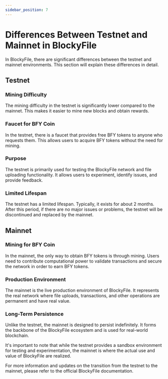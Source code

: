 ```yaml
---
sidebar_position: 7
---
```


# Differences Between Testnet and Mainnet in BlockyFile

In BlockyFile, there are significant differences between the testnet and mainnet environments. This section will explain these differences in detail.

## Testnet

### Mining Difficulty
The mining difficulty in the testnet is significantly lower compared to the mainnet. This makes it easier to mine new blocks and obtain rewards.

### Faucet for BFY Coin
In the testnet, there is a faucet that provides free BFY tokens to anyone who requests them. This allows users to acquire BFY tokens without the need for mining.

### Purpose
The testnet is primarily used for testing the BlockyFile network and file uploading functionality. It allows users to experiment, identify issues, and provide feedback.

### Limited Lifespan
The testnet has a limited lifespan. Typically, it exists for about 2 months. After this period, if there are no major issues or problems, the testnet will be discontinued and replaced by the mainnet.

## Mainnet

### Mining for BFY Coin
In the mainnet, the only way to obtain BFY tokens is through mining. Users need to contribute computational power to validate transactions and secure the network in order to earn BFY tokens.

### Production Environment
The mainnet is the live production environment of BlockyFile. It represents the real network where file uploads, transactions, and other operations are permanent and have real value.

### Long-Term Persistence
Unlike the testnet, the mainnet is designed to persist indefinitely. It forms the backbone of the BlockyFile ecosystem and is used for real-world blockchain.

It's important to note that while the testnet provides a sandbox environment for testing and experimentation, the mainnet is where the actual use and value of BlockyFile are realized.

For more information and updates on the transition from the testnet to the mainnet, please refer to the official BlockyFile documentation.

